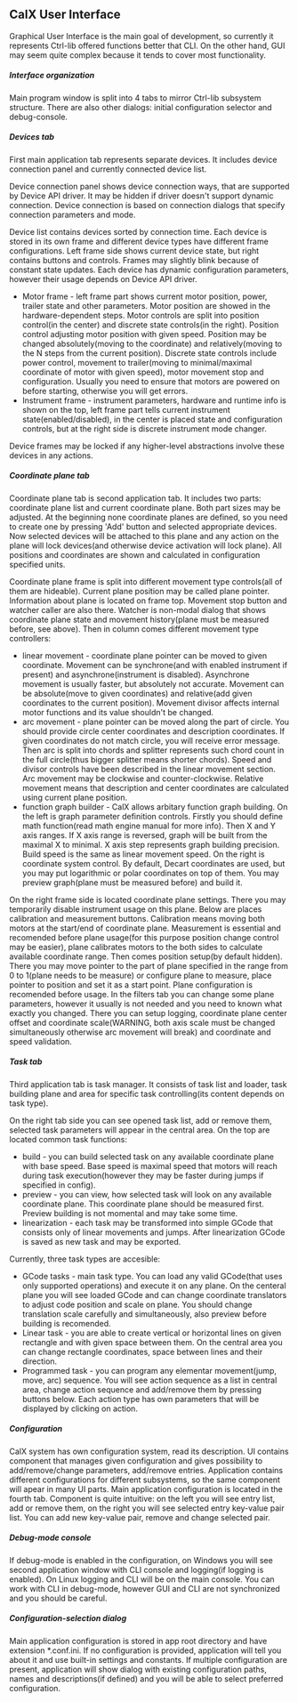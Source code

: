 ## CalX User Interface
Graphical User Interface is the main goal of development, so currently it represents Ctrl-lib offered functions better that CLI. On the other hand, GUI may seem quite complex because it tends to cover most functionality.
##### Interface organization
Main program window is split into 4 tabs to mirror Ctrl-lib subsystem structure. There are also other dialogs: initial configuration selector and debug-console.
##### Devices tab
First main application tab represents separate devices. It includes device connection panel and currently connected device list.

Device connection panel shows device connection ways, that are supported by Device API driver. It may be hidden if driver doesn't support dynamic connection. Device connection is based on connection dialogs that specify connection parameters and mode.

Device list contains devices sorted by connection time. Each device is stored in its own frame and different device types have different frame configurations. Left frame side shows current device state, but right contains buttons and controls. Frames may slightly blink because of constant state updates. Each device has dynamic configuration parameters, however their usage depends on Device API driver.
* Motor frame - left frame part shows current motor position, power, trailer state and other parameters. Motor position are showed in the hardware-dependent steps. Motor controls are split into position control(in the center) and discrete state controls(in the right). Position control adjusting motor position with given speed. Position may be changed absolutely(moving to the coordinate) and relatively(moving to the N steps from the current position). Discrete state controls include power control, movement to trailer(moving to minimal/maximal coordinate of motor with given speed), motor movement stop and configuration. Usually you need to ensure that motors are powered on before starting, otherwise you will get errors.
* Instrument frame - instrument parameters, hardware and runtime info is shown on the top, left frame part tells current instrument state(enabled/disabled), in the center is placed state and configuration controls, but at the right side is discrete instrument mode changer.

Device frames may be locked if any higher-level abstractions involve these devices in any actions.
##### Coordinate plane tab
Coordinate plane tab is second application tab. It includes two parts: coordinate plane list and current coordinate plane. Both part sizes may be adjusted. At the beginning none coordinate planes are defined, so you need to create one by pressing 'Add' button and selected appropriate devices. Now selected devices will be attached to this plane and any action on the plane will lock devices(and otherwise device activation will lock plane).
All positions and coordinates are shown and calculated in configuration specified units.

Coordinate plane frame is split into different movement type controls(all of them are hideable). Current plane position may be called plane pointer. Information about plane is located on frame top. Movement stop button and watcher caller are also there. Watcher is non-modal dialog that shows coordinate plane state and movement history(plane must be measured before, see above). Then in column comes different movement type controllers:
* linear movement - coordinate plane pointer can be moved to given coordinate. Movement can be synchrone(and with enabled instrument if present) and asynchrone(instrument is disabled). Asynchrone movement is usually faster, but absolutely not accurate. Movement can be absolute(move to given coordinates) and relative(add given coordinates to the current position). Movement divisor affects internal motor functions and its value shouldn't be changed.
* arc movement - plane pointer can be moved along the part of circle. You should provide circle center coordinates and description coordinates. If given coordinates do not match circle, you will receive error message. Then arc is split into chords and splitter represents such chord count in the full circle(thus bigger splitter means shorter chords). Speed and divisor controls have been described in the linear movement section. Arc movement may be clockwise and counter-clockwise. Relative movement means that description and center coordinates are calculated using current plane position.
* function graph builder - CalX allows arbitary function graph building. On the left is graph parameter definition controls. Firstly you should define math function(read math engine manual for more info). Then X and Y axis ranges. If X axis range is reversed, graph will be built from the maximal X to minimal. X axis step represents graph building precision. Build speed is the same as linear movement speed. On the right is coordinate system control. By default, Decart coordinates are used, but you may put logarithmic or polar coordinates on top of them. You may preview graph(plane must be measured before) and build it.

On the right frame side is located coordinate plane settings. There you may temporarily disable instrument usage on this plane. Below are places calibration and measurement buttons. Calibration means moving both motors at the start/end of coordinate plane. Measurement is essential and recomended before plane usage(for this purpose position change control may be easier), plane calibrates motors to the both sides to calculate available coordinate range. Then comes position setup(by default hidden). There you may move pointer to the part of plane specified in the range from 0 to 1(plane needs to be measure) or configure plane to measure, place pointer to position and set it as a start point. Plane configuration is recomended before usage. In the filters tab you can change some plane parameters, however it usually is not needed and you need to known what exactly you changed. There you can setup logging, coordinate plane center offset and coordinate scale(WARNING, both axis scale must be changed simultaneously otherwise arc movement will break) and coordinate and speed validation.

##### Task tab
Third application tab is task manager. It consists of task list and loader, task building plane and area for specific task controlling(its content depends on task type).

On the right tab side you can see opened task list, add or remove them, selected task parameters will appear in the central area. On the top are located common task functions:
* build - you can build selected task on any available coordinate plane with base speed. Base speed is maximal speed that motors will reach during task execution(however they may be faster during jumps if specified in config).
* preview - you can view, how selected task will look on any available coordinate plane. This coordinate plane should be measured first. Preview building is not momental and may take some time.
* linearization - each task may be transformed into simple GCode that consists only of linear movements and jumps. After linearization GCode is saved as new task and may be exported.

Currently, three task types are accesible:
* GCode tasks - main task type. You can load any valid GCode(that uses only supported operations) and execute it on any plane. On the centeral plane you will see loaded GCode and can change coordinate translators to adjust code position and scale on plane. You should change translation scale carefully and simultaneously, also preview before building is recomended.
* Linear task - you are able to create vertical or horizontal lines on given rectangle and with given space between them. On the central area you can change rectangle coordinates, space between lines and their direction.
* Programmed task - you can program any elementar movement(jump, move, arc) sequence. You will see action sequence as a list in central area, change action sequence and add/remove them by pressing buttons below. Each action type has own parameters that will be displayed by clicking on action.

##### Configuration
CalX system has own configuration system, read its description. UI contains component that manages given configuration and gives possibility to add/remove/change parameters, add/remove entries. Application contains different configurations for different subsystems, so the same component will apear in many UI parts. Main application configuration is located in the fourth tab. Component is quite intuitive: on the left you will see entry list, add or remove them, on the right you will see selected entry key-value pair list. You can add new key-value pair, remove and change selected pair.

##### Debug-mode console
If debug-mode is enabled in the configuration, on Windows you will see second application window with CLI console and logging(if logging is enabled). On Linux logging and CLI will be on the main console. You can work with CLI in debug-mode, however GUI and CLI are not synchronized and you should be careful.

##### Configuration-selection dialog
Main application configuration is stored in app root directory and have extension \*.conf.ini. If no configuration is provided, application will tell you about it and use built-in settings and constants. If multiple configuration are present, application will show dialog with existing configuration paths, names and descriptions(if defined) and you will be able to select preferred configuration.
